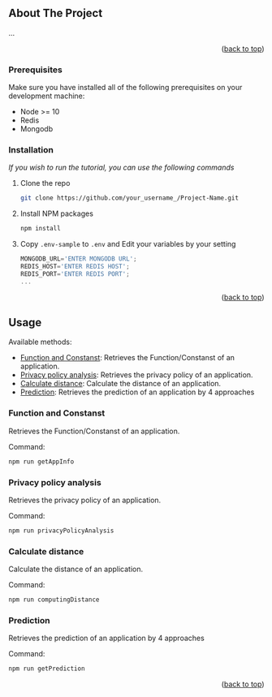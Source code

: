 <!-- ABOUT THE PROJECT -->
## About The Project
...
<p align="right">(<a href="#top">back to top</a>)</p>

### Prerequisites

Make sure you have installed all of the following prerequisites on your development machine:
* Node >= 10
* Redis
* Mongodb
### Installation

_If you wish to run the tutorial, you can use the following commands_

1. Clone the repo
   ```sh
   git clone https://github.com/your_username_/Project-Name.git
   ```
3. Install NPM packages
   ```sh
   npm install
   ```
4. Copy `.env-sample` to `.env` and Edit your variables by your setting
   ```js
   MONGODB_URL='ENTER MONGODB URL';
   REDIS_HOST='ENTER REDIS HOST';
   REDIS_PORT='ENTER REDIS PORT';
   ...
   ```

<p align="right">(<a href="#top">back to top</a>)</p>


## Usage
Available methods:
- [Function and Constanst](#function-and-constanst): Retrieves the Function/Constanst of an application.
- [Privacy policy analysis](#privacy-policy-analysis): Retrieves the privacy policy of an application.
- [Calculate distance](#calculate-distance): Calculate the distance of an application.
- [Prediction](#prediction): Retrieves the prediction of an application by 4 approaches
### Function and Constanst

Retrieves the Function/Constanst of an application.

Command:

```sh
npm run getAppInfo
```
### Privacy policy analysis

Retrieves the privacy policy of an application.

Command:

```sh
npm run privacyPolicyAnalysis
```
### Calculate distance

Calculate the distance of an application.

Command:

```sh
npm run computingDistance
```
### Prediction

Retrieves the prediction of an application by 4 approaches

Command:

```sh
npm run getPrediction
```

<p align="right">(<a href="#top">back to top</a>)</p>
